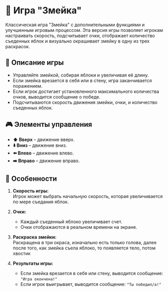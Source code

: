 # 🐍 Игра "Змейка"

Классическая игра "Змейка" с дополнительными функциями и улучшенным игровым процессом. Эта версия игры позволяет игрокам настраивать скорость, подсчитывает очки, отображает количество съеденных яблок и визуально окрашивает змейку в одну из трех раскрасок. 

## 📝 Описание игры

- Управляйте змейкой, собирая яблоки и увеличивая её длину.
- Если змейка врезается в себя или в стену, игра заканчивается поражением.
- Если игрок достигает установленного максимального количества очков, выводится сообщение о победе.
- Подсчитываются скорость движения змейки, очки, и количество съеденных яблок.

## 🎮 Элементы управления

- **⬆️ Вверх** – движение вверх.  
- **⬇️ Вниз** – движение вниз.  
- **⬅️ Влево** – движение влево.  
- **➡️ Вправо** – движение вправо.  

## 🌟 Особенности

1. **Скорость игры:**  
   Игрок может выбрать начальную скорость, которая увеличивается по мере съедания яблок.  

2. **Очки:**  
   - Каждый съеденный яблоко увеличивает счет.  
   - Очки отображаются в реальном времени на экране.  

3. **Раскраска змейки:**  
   Раскращена в три окраса, изначально есть только голова, далее после того, как змейка съела яблоко, то появляется тело, потом хвостик

4. **Результаты игры:**  
   - Если змейка врезается в себя или стену, выводится сообщение: `"Игра окончена!"`  
   - Если игрок выигрывает, выводится сообщение: `"Ты победил/а!"`
